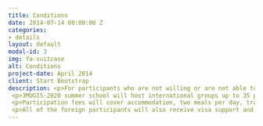 ```yaml
---
title: Conditions
date: 2014-07-14 00:00:00 Z
categories:
- details
layout: default
modal-id: 3
img: fa-suitcase
alt: Conditions
project-date: April 2014
client: Start Bootstrap
description: <p>For participants who are not willing or are not able to join the field part of the 3MUGIS-2020 summer school a one-week on-campus format will be available. Lectures and practical trainings will be followed by a field day and participation at the Smart and Sustainable Cities conference. The participation fee for the summer school and the conference will is anticipated to be 300 euro (10000 RUB for RF citizens). Detailed information and registration is available at the SSC conference website.</p>
 <p>3MUGIS-2020 summer school will host international groups up to 35 participants. 3MUGIS-2020 participants will receive 3 ECTS, recognized by educational programs worldwide. </p>
 <p>Participation fees will cover accommodation, two meals per day, travelling inside Russia and all materials necessary for courses. The participation fee is anticipated to be 1,800 euro. </p>
 <p>All of the foreign participants will also receive visa support and any other assistance with organization of their trip to Moscow.</p>
---
```


